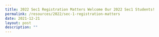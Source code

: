 ```yaml
---
title: 2022 Sec1 Registration Matters Welcome Our 2022 Sec1 Students!
permalink: /resources/2022/sec-1-registration-matters
date: 2021-12-21
layout: post
description: ""
---
```

